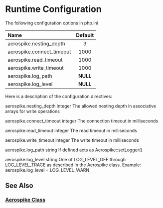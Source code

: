 
# Runtime Configuration

The following configuration options in php.ini

| Name  | Default  |
|:------|:---------:|
| aerospike.nesting_depth |  3  |
| aerospike.connect_timeout | 1000 |
| aerospike.read_timeout | 1000 |
| aerospike.write_timeout | 1000 |
| aerospike.log_path | **NULL** |
| aerospike.log_level | **NULL** |

Here is a description of the configuration directives:

aerospike.nesting_depth integer
 The allowed nesting depth in associative arrays for write operations

aerospike.connect_timeout integer
 The connection timeout in milliseconds

aerospike.read_timeout integer
 The read timeout in milliseconds

aerospike.write_timeout integer
 The write timeout in milliseconds

aerospike.log_path string
 If defined acts as Aerospike::setLogger()

aerospike.log_level string
 One of LOG_LEVEL_OFF through LOG_LEVEL_TRACE as described in the Aerospike
 class. Example: aerospike.log_level = LOG_LEVEL_WARN

## See Also

### [Aerospike Class](aerospike.md)

